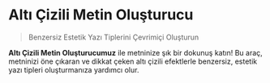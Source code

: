 # Altı Çizili Metin Oluşturucu

> Benzersiz Estetik Yazı Tiplerini Çevrimiçi Oluşturun

**Altı Çizili Metin Oluşturucumuz** ile metninize şık bir dokunuş katın! Bu araç, metninizi öne çıkaran ve dikkat çeken altı çizili efektlerle benzersiz, estetik yazı tipleri oluşturmanıza yardımcı olur.